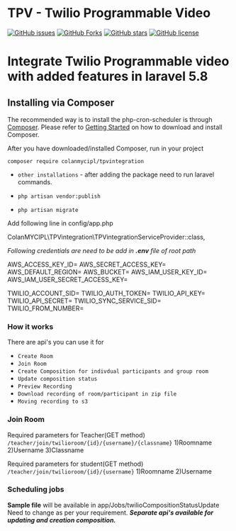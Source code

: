 TPV - Twilio Programmable Video
==

[![GitHub issues](https://img.shields.io/github/issues/ColanMYCIPL/TPVintegration)](https://github.com/ColanMYCIPL/TPVintegration)
[![GitHub Forks](https://img.shields.io/github/forks/ColanMYCIPL/TPVintegration)](https://packagist.org/packages/nesbot/carbon)
[![GitHub stars](https://img.shields.io/github/stars/ColanMYCIPL/TPVintegration)](https://github.com/ColanMYCIPL/TPVintegration)
[![GitHub license](https://img.shields.io/github/license/ColanMYCIPL/TPVintegration)](https://github.com/ColanMYCIPL/TPVintegration)

# Integrate Twilio Programmable video with added features in laravel 5.8

## Installing via Composer

The recommended way is to install the php-cron-scheduler is through [Composer](https://getcomposer.org/).
Please refer to [Getting Started](https://getcomposer.org/doc/00-intro.md) on how to download and install Composer.

After you have downloaded/installed Composer, run in your project

`composer require colanmycipl/tpvintegration`


- `other installations` - after adding the package need to run laravel commands. 


- `php artisan vendor:publish`
- `php artisan migrate`

Add following line in config/app.php

ColanMYCIPL\TPVintegration\TPVintegrationServiceProvider::class,

*Following credentials are need to be add in  **.env** file of root path*

AWS_ACCESS_KEY_ID=
AWS_SECRET_ACCESS_KEY=
AWS_DEFAULT_REGION=
AWS_BUCKET=
AWS_IAM_USER_KEY_ID=
AWS_IAM_USER_SECRET_ACCESS_KEY=


TWILIO_ACCOUNT_SID=
TWILIO_AUTH_TOKEN=
TWILIO_API_KEY=
TWILIO_API_SECRET=
TWILIO_SYNC_SERVICE_SID=
TWILIO_FROM_NUMBER=



### How it works

There are api's you can use it for 

- `Create Room`
- `Join Room`
- `Create Composition for indivdual participants and group room`
- `Update composition status`
- `Preview Recording`
- `Download recording of room/participant in zip file`
- `Moving recording to s3`

### Join Room

Required parameters for Teacher(GET method)
`/teacher/join/twilioroom/{id}/{username}/{classname}`
1)Roomname
2)Username
3)Classname

Required parameters for student(GET method)
`/teacher/join/twilioroom/{id}/{username}`
1)Roomname
2)Username



### Scheduling jobs
**Sample file** will be available in app/Jobs/twilioCompositionStatusUpdate
Need to change as per your requirement.
***Separate api's available for updating and creation composition.***


  

